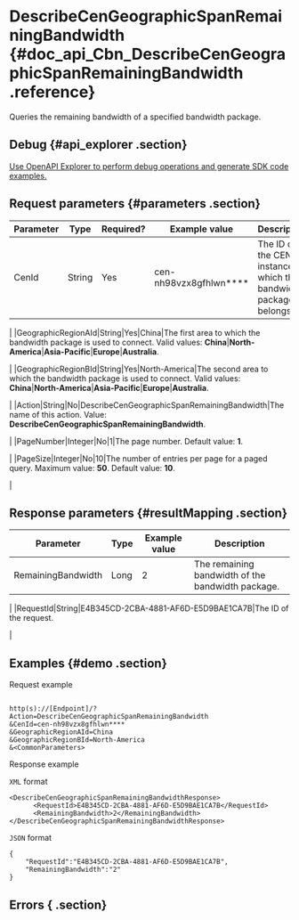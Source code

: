 # DescribeCenGeographicSpanRemainingBandwidth {#doc_api_Cbn_DescribeCenGeographicSpanRemainingBandwidth .reference}

Queries the remaining bandwidth of a specified bandwidth package.

## Debug {#api_explorer .section}

[Use OpenAPI Explorer to perform debug operations and generate SDK code examples.](https://api.aliyun.com/#product=Cbn&api=DescribeCenGeographicSpanRemainingBandwidth&type=RPC&version=2017-09-12)

## Request parameters {#parameters .section}

|Parameter|Type|Required?|Example value|Description|
|---------|----|---------|-------------|-----------|
|CenId|String|Yes|cen-nh98vzx8gfhlwn\*\*\*\*|The ID of the CEN instance to which the bandwidth package belongs.

 |
|GeographicRegionAId|String|Yes|China|The first area to which the bandwidth package is used to connect. Valid values: **China**|**North-America**|**Asia-Pacific**|**Europe**|**Australia**.

 |
|GeographicRegionBId|String|Yes|North-America|The second area to which the bandwidth package is used to connect. Valid values: **China**|**North-America**|**Asia-Pacific**|**Europe**|**Australia**.

 |
|Action|String|No|DescribeCenGeographicSpanRemainingBandwidth|The name of this action. Value: **DescribeCenGeographicSpanRemainingBandwidth**.

 |
|PageNumber|Integer|No|1|The page number. Default value: **1**.

 |
|PageSize|Integer|No|10|The number of entries per page for a paged query. Maximum value: **50**. Default value: **10**.

 |

## Response parameters {#resultMapping .section}

|Parameter|Type|Example value|Description|
|---------|----|-------------|-----------|
|RemainingBandwidth|Long|2|The remaining bandwidth of the bandwidth package.

 |
|RequestId|String|E4B345CD-2CBA-4881-AF6D-E5D9BAE1CA7B|The ID of the request.

 |

## Examples {#demo .section}

Request example

``` {#request_demo}

http(s)://[Endpoint]/? Action=DescribeCenGeographicSpanRemainingBandwidth
&CenId=cen-nh98vzx8gfhlwn****
&GeographicRegionAId=China
&GeographicRegionBId=North-America
&<CommonParameters>

```

Response example

`XML` format

``` {#xml_return_success_demo}
<DescribeCenGeographicSpanRemainingBandwidthResponse>
      <RequestId>E4B345CD-2CBA-4881-AF6D-E5D9BAE1CA7B</RequestId>
      <RemainingBandwidth>2</RemainingBandwidth>
</DescribeCenGeographicSpanRemainingBandwidthResponse>
```

`JSON` format

``` {#json_return_success_demo}
{
	"RequestId":"E4B345CD-2CBA-4881-AF6D-E5D9BAE1CA7B",
	"RemainingBandwidth":"2"
}
```

## Errors { .section}

